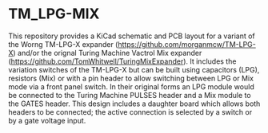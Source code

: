 # TM_LPG-MIX

This repository provides a KiCad schematic and PCB layout for a variant of the Worng TM-LPG-X expander (https://github.com/morganmcw/TM-LPG-X) and/or the orignal Turing Machine Vactrol Mix expander (https://github.com/TomWhitwell/TuringMixExpander).
It includes the variation switches of the TM-LPG-X but can be built using capacitors (LPG), resistors (Mix) or with a pin header to allow switching between LPG or Mix mode via a front panel switch.
In their original forms an LPG module would be connected to the Turing Machine PULSES header and a Mix module to the GATES header. This design includes a daughter board which allows both headers to be connected; the active connection is selected by a switch or by a gate voltage input.
